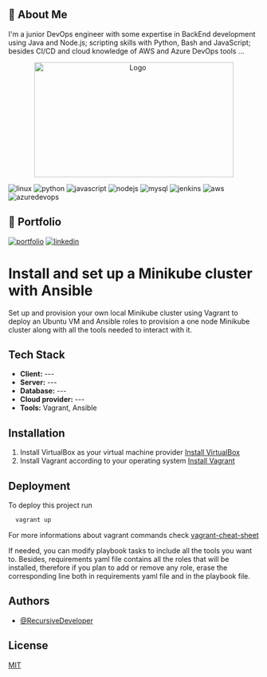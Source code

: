 ## 🚀 About Me
I'm a junior DevOps engineer with some expertise in BackEnd development using Java and Node.js; scripting skills with Python, Bash and JavaScript; besides CI/CD and cloud knowledge of AWS and Azure DevOps tools ...

<p align="center">
<img src="https://c4.wallpaperflare.com/wallpaper/694/164/1000/digital-art-animals-eagle-bird-of-prey-birds-hd-wallpaper-preview.jpg" alt="Logo" width="400" height="230">
</p>

![linux](https://img.shields.io/badge/Linux-FCC624?style=for-the-badge&logo=linux&logoColor=black)
![python](https://img.shields.io/badge/Python-3776AB?style=for-the-badge&logo=python&logoColor=white)
![javascript](https://img.shields.io/badge/JavaScript-F7DF1E?style=for-the-badge&logo=javascript&logoColor=black)
![nodejs](https://img.shields.io/badge/Node.js-43853D?style=for-the-badge&logo=node.js&logoColor=white)
![mysql](https://img.shields.io/badge/MySQL-005C84?style=for-the-badge&logo=mysql&logoColor=white)
![jenkins](https://img.shields.io/badge/Jenkins-D24939?style=for-the-badge&logo=Jenkins&logoColor=white)
![aws](https://img.shields.io/badge/Amazon_AWS-FF9900?style=for-the-badge&logo=amazonaws&logoColor=white)
![azuredevops](https://img.shields.io/badge/Azure_DevOps-0078D7?style=for-the-badge&logo=azure-devops&logoColor=white)

## 🔗 Portfolio
[![portfolio](https://img.shields.io/badge/GitHub-100000?style=for-the-badge&logo=github&logoColor=white)](https://github.com/RecursiveDeveloper)
[![linkedin](https://img.shields.io/badge/linkedin-0A66C2?style=for-the-badge&logo=linkedin&logoColor=white)](https://www.linkedin.com/in/jhoan-jesus-ortiz-sandoval-a66152198/)

# Install and set up a Minikube cluster with Ansible

Set up and provision your own local Minikube cluster using Vagrant to deploy an Ubuntu VM and Ansible roles to provision a one node Minikube cluster along with all the tools needed to interact with it.

## Tech Stack 

- **Client:** ---
- **Server:** ---
- **Database:** ---
- **Cloud provider:** ---
- **Tools:** Vagrant, Ansible

## Installation

1. Install VirtualBox as your virtual machine provider [Install VirtualBox](https://www.virtualbox.org/wiki/Downloads)
2. Install Vagrant according to your operating system [Install Vagrant
](https://developer.hashicorp.com/vagrant/downloads)

## Deployment

To deploy this project run

```bash
  vagrant up
```

For more informations about vagrant commands check [vagrant-cheat-sheet](https://gist.github.com/wpscholar/a49594e2e2b918f4d0c4)

If needed, you can modify playbook tasks to include all the tools you want to. Besides, requirements yaml file contains all the roles that will be installed, therefore if you plan to add or remove any role, erase the corresponding line both in requirements yaml file and in the playbook file.

## Authors

- [@RecursiveDeveloper](https://github.com/RecursiveDeveloper)

## License

[MIT](https://choosealicense.com/licenses/mit/)
